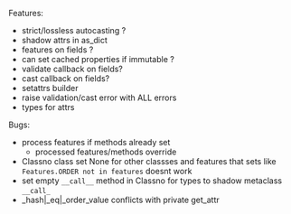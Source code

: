 Features:

- strict/lossless autocasting ?
- shadow attrs in as_dict
- features on fields ?
- can set cached properties if immutable ?
- validate callback on fields?
- cast callback on fields?
- setattrs builder
- raise validation/cast error with ALL errors
- types for attrs

Bugs:

- process features if methods already set
  - processed features/methods override
- Classno class set None for other classses and features that sets like `Features.ORDER not in features` doesnt work
- set empty `__call__` method in Classno for types to shadow metaclass `__call_`
- \_hash|\_eq|\_order_value conflicts with private get_attr
